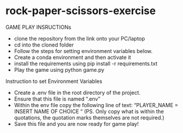 # rock-paper-scissors-exercise
GAME PLAY INSRUCTIONs
- clone the repository from the link onto your PC/laptop
- cd into the cloned folder
- Follow the steps for setting environment variables below.
- Create a conda environment and then activate it
- install the requirements using pip install -r requirements.txt
- Play the game using python game.py

Instruction to set Environment Variables 
- Create a .env file in the root directory of the project. 
- Ensure that this file is named “.env” 
- Within the env file copy the following line of text: “PLAYER_NAME = INSERT NAME OF CHOICE “ (PS. Only copy what is within the quotations, the quotation marks themselves are not required.)
- Save this file and you are now ready for game play!
